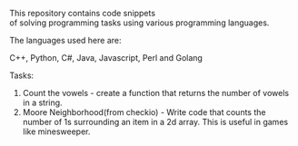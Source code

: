 This repository contains code snippets  
of solving programming tasks
using various programming languages.

The languages used here are:

C++, Python, C#, Java, Javascript, Perl and Golang

Tasks:

1. Count the vowels - create a function that returns the number of vowels in a string.
2. Moore Neighborhood(from checkio) - Write code that counts the number of 1s surrounding an item in a 2d array. This is useful in games like minesweeper.
